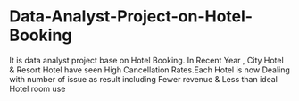# Data-Analyst-Project-on-Hotel-Booking
It is data analyst project base on Hotel Booking. 
In Recent Year , City Hotel & Resort Hotel have seen High Cancellation Rates.Each Hotel is now Dealing with number of issue as result including Fewer revenue & Less than ideal Hotel room use

